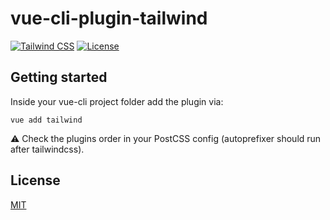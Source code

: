 # vue-cli-plugin-tailwind
[![Tailwind CSS](https://img.shields.io/npm/dependency-version/vue-cli-plugin-tailwind/tailwindcss.svg)](https://tailwindcss.com/)
[![License](https://img.shields.io/npm/l/vue-cli-plugin-tailwind.svg)](https://github.com/forsartis/vue-cli-plugin-tailwind/blob/master/LICENSE)


## Getting started

Inside your vue-cli project folder add the plugin via:
```
vue add tailwind
```

:warning: Check the plugins order in your PostCSS config (autoprefixer should run after tailwindcss).

## License

[MIT](https://github.com/forsartis/vue-cli-plugin-tailwind/blob/master/LICENSE)
